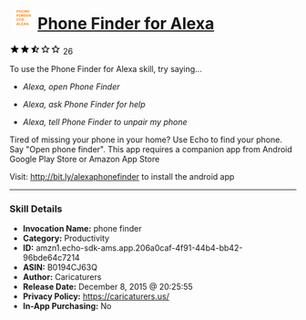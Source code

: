 # &nbsp;<img src="skill_icon" alt="Phone Finder for Alexa icon" width="36"> [Phone Finder for Alexa](http://alexa.amazon.com/#skills/amzn1.echo-sdk-ams.app.206a0caf-4f91-44b4-bb42-96bde64c7214)
![2.9 stars](../../images/ic_star_black_18dp_1x.png)![2.9 stars](../../images/ic_star_black_18dp_1x.png)![2.9 stars](../../images/ic_star_half_black_18dp_1x.png)![2.9 stars](../../images/ic_star_border_black_18dp_1x.png)![2.9 stars](../../images/ic_star_border_black_18dp_1x.png) 26

To use the Phone Finder for Alexa skill, try saying...

* *Alexa, open Phone Finder*

* *Alexa, ask Phone Finder for help*

* *Alexa, tell Phone Finder to unpair my phone*

Tired of missing your phone in your home? Use Echo to find your phone. Say "Open phone finder". This app requires a companion app from Android Google Play Store or Amazon App Store

Visit: http://bit.ly/alexaphonefinder to install the android app

***

### Skill Details

* **Invocation Name:** phone finder
* **Category:** Productivity
* **ID:** amzn1.echo-sdk-ams.app.206a0caf-4f91-44b4-bb42-96bde64c7214
* **ASIN:** B0194CJ63Q
* **Author:** Caricaturers
* **Release Date:** December 8, 2015 @ 20:25:55
* **Privacy Policy:** https://caricaturers.us/
* **In-App Purchasing:** No
